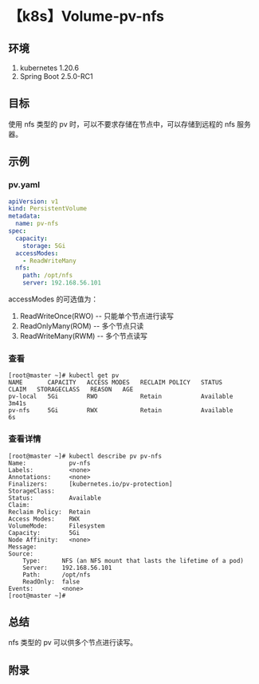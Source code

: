 # 【k8s】Volume-pv-nfs

## 环境

1. kubernetes 1.20.6
2. Spring Boot 2.5.0-RC1

## 目标

使用 nfs 类型的 pv 时，可以不要求存储在节点中，可以存储到远程的 nfs 服务器。

## 示例

### pv.yaml

```yaml
apiVersion: v1
kind: PersistentVolume
metadata:
  name: pv-nfs
spec:
  capacity:
    storage: 5Gi
  accessModes:
    - ReadWriteMany
  nfs:
    path: /opt/nfs
    server: 192.168.56.101
```

accessModes 的可选值为：
1. ReadWriteOnce(RWO) -- 只能单个节点进行读写
2. ReadOnlyMany(ROM) -- 多个节点只读
3. ReadWriteMany(RWM) -- 多个节点读写

### 查看

```
[root@master ~]# kubectl get pv
NAME       CAPACITY   ACCESS MODES   RECLAIM POLICY   STATUS      CLAIM   STORAGECLASS   REASON   AGE
pv-local   5Gi        RWO            Retain           Available                                   3m41s
pv-nfs     5Gi        RWX            Retain           Available                                   6s
```

### 查看详情

```
[root@master ~]# kubectl describe pv pv-nfs
Name:            pv-nfs
Labels:          <none>
Annotations:     <none>
Finalizers:      [kubernetes.io/pv-protection]
StorageClass:
Status:          Available
Claim:
Reclaim Policy:  Retain
Access Modes:    RWX
VolumeMode:      Filesystem
Capacity:        5Gi
Node Affinity:   <none>
Message:
Source:
    Type:      NFS (an NFS mount that lasts the lifetime of a pod)
    Server:    192.168.56.101
    Path:      /opt/nfs
    ReadOnly:  false
Events:        <none>
[root@master ~]#
```

## 总结

nfs 类型的 pv 可以供多个节点进行读写。

## 附录
